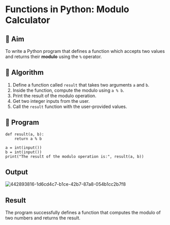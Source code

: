 # Functions in Python: Modulo Calculator

## 🎯 Aim
To write a Python program that defines a function which accepts two values and returns their **modulo** using the `%` operator.

## 🧠 Algorithm
1. Define a function called `result` that takes two arguments `a` and `b`.
2. Inside the function, compute the modulo using `a % b`.
3. Print the result of the modulo operation.
4. Get two integer inputs from the user.
5. Call the `result` function with the user-provided values.

## 🧾 Program
```
def result(a, b):
    return a % b

a = int(input())
b = int(input())
print("The result of the modulo operation is:", result(a, b))
```
## Output
![442893816-1d6cd4c7-b1ce-42b7-87a8-054b1cc2b7f8](https://github.com/user-attachments/assets/73565b25-fa40-4cce-b63d-ca9a04fe24a6)
## Result
The program successfully defines a function that computes the modulo of two numbers and returns the result.
